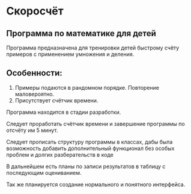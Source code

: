 # Скоросчёт

## Программа по математике для детей

Программа предназначена для тренировки детей быстрому счёту
примеров с применением умножения и деления. 

## Особенности:
1. Примеры подаются в рандомном порядке. Повторение маловероятно.
2. Присутствует счётчик времени.

Программа находится в стадии разработки. 

Следует проработать счётчик времени и завершение
программы по отсчёту им 5 минут.

Следует прописать структуру программы в классах, дабы
была возможность добавить дополнительный функционал без
особых проблем и долгих разберательств в коде

В дальнейшем есть планы по записи результатов в таблицу
с последующим оцениванием.

Так же планируется создание нормального и понятного интерфейса.

